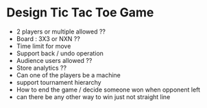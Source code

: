 # Design Tic Tac Toe Game


- 2 players or multiple allowed ??
- Board : 3X3 or NXN ??
- Time limit for move
- Support back / undo operation
- Audience users allowed ??
- Store analytics ??
- Can one of the players be a machine
- support tournament hierarchy
- How to end the game / decide someone won when opponent left
- can there be any other way to win just not straight line
 